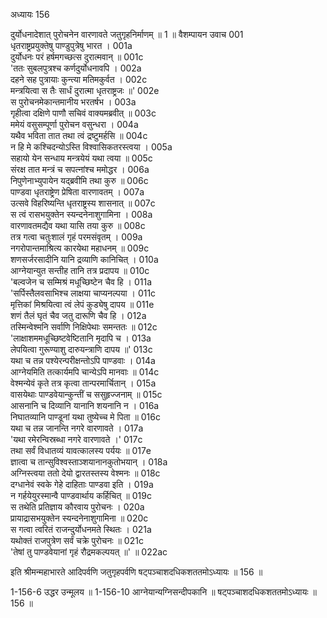 अध्यायः 156

दुर्योधनादेशात् पुरोचनेन वारणावते जतुगृहनिर्माणम् ॥ 1 ॥
वैशम्पायन उवाच 	001  
धृतराष्ट्रप्रयुक्तेषु पाण्डुपुत्रेषु भारत ।	001a  
दुर्योधनः परं हर्षमगच्छत्स दुरात्मवान् ॥	001c  
\'ततः सुबलपुत्रश्च कर्णदुर्योधनावपि ।	002a  
दहने सह पुत्रायाः कुन्त्या मतिमकुर्वत ।	002c  
मन्त्रयित्वा स तैः सार्धं दुरात्मा धृतराष्ट्रजः ॥\'	002e  
स पुरोचनमेकान्तमानीय भरतर्षभ ।	003a  
गृहीत्वा दक्षिणे पाणौ सचिवं वाक्यमब्रवीत् ॥	003c  
ममेयं वसुसम्पूर्णा पुरोचन वसुन्धरा ।	004a  
यथैव भविता तात तथा त्वं द्रष्टुमर्हसि ॥	004c  
न हि मे कश्चिदन्योऽस्ति विश्वासिकतरस्त्वया ।	005a  
सहायो येन सन्धाय मन्त्रयेयं यथा त्वया ॥	005c  
संरक्ष तात मन्त्रं च सपत्नांश्च ममोद्धर ।	006a  
निपुणेनाभ्युपायेन यद्ब्रवीमि तथा कुरु ॥	006c  
पाण्डवा धृतराष्ट्रेण प्रेषिता वारणावतम् ।	007a  
उत्सवे विहरिष्यन्ति धृतराष्ट्रस्य शासनात् ॥	007c  
स त्वं रासभयुक्तेन स्यन्दनेनाशुगामिना ।	008a  
वारणावतमद्यैव यथा यासि तया कुरु ॥	008c  
तत्र गत्वा चतुःशालं गृहं परमसंवृतम् ।	009a  
नगरोपान्तमाश्रित्य कारयेथा महाधनम् ॥	009c  
शणसर्जरसादीनि यानि द्रव्याणि कानिचित् ।	010a  
आग्नेयान्युत सन्तीह तानि तत्र प्रदापय ॥	010c  
\'बल्वजेन च सम्मिश्रं मधूच्छिष्टेन चैव हि ।	011a  
\'सर्पिस्तैलवसाभिश्च लाक्षया चाप्यनल्पया ।	011c  
मृत्तिकां मिश्रयित्वा त्वं लेपं कुड्येषु दापय ॥	011e  
शणं तैलं घृतं चैव जतु दारूणि चैव हि ।	012a  
तस्मिन्वेश्मनि सर्वाणि निक्षिपेथाः समन्ततः ॥	012c  
\'लाक्षाशममधूच्छिष्टवेष्टितानि मृदापि च ।	013a  
लेपयित्वा गुरूण्याशु दारुयन्त्राणि दापय ॥\'	013c  
यथा च तन्न पश्येरन्परीक्षन्तोऽपि पाण्डवाः ।	014a  
आग्नेयमिति तत्कार्यमपि चान्येऽपि मानवाः ॥	014c  
वेश्मन्येवं कृते तत्र कृत्वा तान्परमार्चितान् ।	015a  
वासयेथाः पाण्डवेयान्कुन्तीं च ससुहृज्जनाम् ॥	015c  
आसनानि च दिव्यानि यानानि शयनानि न ।	016a  
निघातव्यानि पाण्डूनां यथा तुष्येच्च मे पिता ॥	016c  
यथा च तन्न जानन्ति नगरे वारणावते ।	017a  
\'यथा रमेरन्विस्रब्धा नगरे वारणावते ।\'	017c  
तथा सर्वं विधातव्यं यावत्कालस्य पर्ययः ॥	017e  
ज्ञात्वा च तान्सुविश्वस्ताञ्शयानानकुतोभयान् ।	018a  
अग्निस्त्वया ततो देयो द्वारतस्तस्य वेश्मनः ॥	018c  
दग्धानेवं स्वके गेहे दाहिताः पाण्डवा इति ।	019a  
न गर्हयेयुरस्मान्वै पाण्डवार्थाय कर्हिचित् ॥	019c  
स तथेति प्रतिज्ञाय कौरवाय पुरोचनः ।	020a  
प्रायाद्रासभयुक्तेन स्यन्दनेनाशुगामिना ॥	020c  
स गत्वा त्वरितं राजन्दुर्योधनमते स्थितः ।	021a  
यथोक्तं राजपुत्रेण सर्वं चक्रे पुरोचनः ॥	021c  
\'तेषां तु पाण्डवेयानां गृहं रौद्रमकल्पयत् ॥\' ॥	022ac  

इति श्रीमन्महाभारते आदिपर्वणि जतुगृहपर्वणि षट्पञ्चाशदधिकशततमोऽध्यायः ॥ 156 ॥

1-156-6 उद्धर उन्मूलय ॥ 1-156-10 आग्नेयान्यग्निसन्दीपकानि ॥ षट्पञ्चाशदधिकशततमोऽध्यायः ॥ 156 ॥
